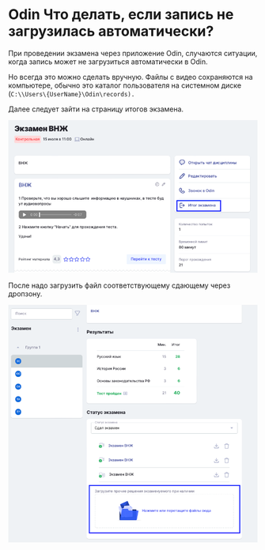 # Odin Что делать, если запись не загрузилась автоматически?

При проведении экзамена через приложение Odin, случаются ситуации, когда запись может не загрузиться автоматически в Odin.

Но всегда это можно сделать вручную. Файлы с видео сохраняются на компьютере, обычно это каталог пользователя на системном диске  (`C:\\Users\{UserName}\Odin\records).`

Далее следует зайти на страницу итогов экзамена.

![](<../.gitbook/assets/image (267).png>)

&#x20;После надо загрузить файл соответствующему сдающему через дропзону.

![](<../.gitbook/assets/image (266).png>)

